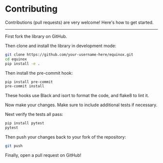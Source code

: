 # Contributing

Contributions (pull requests) are very welcome! Here's how to get started.

---

First fork the library on GitHub.

Then clone and install the library in development mode:

```bash
git clone https://github.com/your-username-here/equinox.git
cd equinox
pip install -e .
```

Then install the pre-commit hook:

```bash
pip install pre-commit
pre-commit install
```

These hooks use Black and isort to format the code, and flake8 to lint it.

Now make your changes. Make sure to include additional tests if necessary.

Next verify the tests all pass:

```bash
pip install pytest
pytest
```

Then push your changes back to your fork of the repository:

```bash
git push
```

Finally, open a pull request on GitHub!
